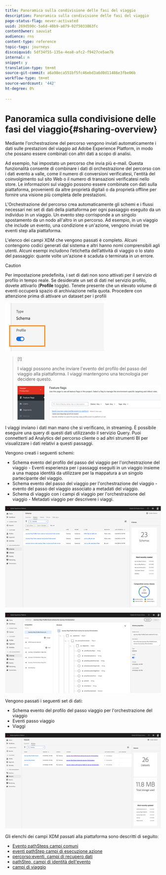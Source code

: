 ```yaml
---
title: Panoramica sulla condivisione delle fasi del viaggio
description: Panoramica sulla condivisione delle fasi del viaggio
page-status-flag: never-activated
uuid: 269d590c-5a6d-40b9-a879-02f5033863fc
contentOwner: sauviat
audience: rns
content-type: reference
topic-tags: journeys
discoiquuid: 5df34f55-135a-4ea8-afc2-f9427ce5ae7b
internal: n
snippet: y
translation-type: tm+mt
source-git-commit: a6a98eca551bf5fc46ebd3a6d0d11486e3fbe06b
workflow-type: tm+mt
source-wordcount: '442'
ht-degree: 0%

---
```



# Panoramica sulla condivisione delle fasi del viaggio{#sharing-overview}

Mediante l&#39;orchestrazione del percorso vengono inviati automaticamente i dati sulle prestazioni del viaggio ad Adobe Experience Platform, in modo che possano essere combinati con altri dati a scopo di analisi.

Ad esempio, hai impostato un percorso che invia più e-mail. Questa funzionalità consente di combinare i dati di orchestrazione del percorso con i dati evento a valle, come il numero di conversioni verificatesi, l&#39;entità del coinvolgimento sul sito Web o il numero di transazioni verificatesi nello store. Le informazioni sul viaggio possono essere combinate con dati sulla piattaforma, provenienti da altre proprietà digitali o da proprietà offline per fornire una visione più completa delle prestazioni.

L&#39;Orchestrazione del percorso crea automaticamente gli schemi e i flussi necessari nei set di dati della piattaforma per ogni passaggio eseguito da un individuo in un viaggio. Un evento step corrisponde a un singolo spostamento da un nodo all&#39;altro in un percorso. Ad esempio, in un viaggio che include un evento, una condizione e un&#39;azione, vengono inviati tre eventi step alla piattaforma.

L&#39;elenco dei campi XDM che vengono passati è completo. Alcuni contengono codici generati dal sistema e altri hanno nomi comprensibili agli utenti. Alcuni esempi includono l’etichetta dell’attività di viaggio o lo stato del passaggio: quante volte un&#39;azione è scaduta o terminata in un errore.

>[!CAUTION]
>
>Per impostazione predefinita, i set di dati non sono attivati per il servizio di profilo in tempo reale. Se desiderate un set di dati nel servizio profilo, dovete attivarlo (**Profile** toggle). Tenete presente che un elevato volume di eventi occuperà spazio di archiviazione nella quota. Procedere con attenzione prima di attivare un dataset per i profili
>
>![](../assets/sharing4.png)

>[!]
>
>I viaggi possono anche inviare l&#39;evento del profilo del passo del viaggio alla piattaforma.  I viaggi mantengono una tecnologia per decidere questo.
>
>![](../assets/techtoggle.png)

I viaggi inviano i dati man mano che si verificano, in streaming. È possibile eseguire una query di questi dati utilizzando il servizio Query. Puoi connetterti ad Analytics del percorso cliente o ad altri strumenti BI per visualizzare i dati relativi a questi passaggi.

Vengono creati i seguenti schemi:

* Schema evento del profilo del passo del viaggio per l&#39;orchestrazione del viaggio - Eventi esperienza per i passaggi eseguiti in un viaggio insieme a una mappa identità da utilizzare per la mappatura a un singolo partecipante del viaggio.
* Schema evento del passo del viaggio per l&#39;orchestrazione del viaggio - evento del passo del viaggio associato a metadati del viaggio.
* Schema di viaggio con i campi di viaggio per l&#39;orchestrazione del viaggio - Metadati viaggio per descrivere i viaggi.

![](../assets/sharing1.png)

![](../assets/sharing2.png)

Vengono passati i seguenti set di dati:

* Schema evento del profilo del passo viaggio per l&#39;orchestrazione del viaggio
* Eventi passo viaggio
* Viaggi

![](../assets/sharing3.png)

Gli elenchi dei campi XDM passati alla piattaforma sono descritti di seguito:

* [Evento pathSteps campi comuni](../building-journeys/sharing-common-fields.md)
* [eventi pathStep campi di esecuzione azione](../building-journeys/sharing-execution-fields.md)
* [percorso:eventi, campi di recupero dati](../building-journeys/sharing-fetch-fields.md)
* [pathStep, campi di identità dell&#39;evento](../building-journeys/sharing-identity-fields.md)
* [campi di viaggio](../building-journeys/sharing-journey-fields.md)

